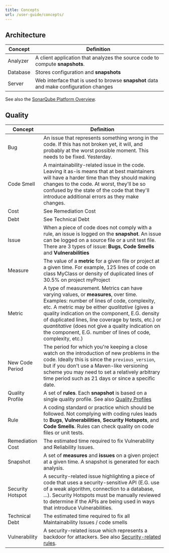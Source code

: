 ```yaml
---
title: Concepts
url: /user-guide/concepts/
---
```



<!-- sonarqube -->
## Architecture
| Concept  | Definition                                                                            |
| -------- | ------------------------------------------------------------------------------------- |
| Analyzer | A client application that analyzes the source code to compute **snapshots**.          |
| Database | Stores configuration and **snapshots**                                                |
| Server   | Web interface that is used to browse **snapshot** data and make configuration changes | 

See also the [SonarQube Platform Overview](/architecture/architecture-integration/).
<!-- /sonarqube -->

## Quality
| Concept                    | Definition                                                                                                                                                                                                                                                                                                                                                                                                         |
| -------------------------- | ------------------------------------------------------------------------------------------------------------------------------------------------------------------------------------------------------------------------------------------------------------------------------------------------------------------------------------------------------------------------------------------------------------------ |
| Bug                        | An issue that represents something wrong in the code. If this has not broken yet, it will, and probably at the worst possible moment. This needs to be fixed. Yesterday.                                                                                                                                                                                                                                           |
| Code Smell                 | A maintainability-related issue in the code. Leaving it as-is means that at best maintainers will have a harder time than they should making changes to the code. At worst, they'll be so confused by the state of the code that they'll introduce additional errors as they make changes.                                                                                                                         |
| Cost                       | See Remediation Cost                                                                                                                                                                                                                                                                                                                                                                                               |
| Debt                       | See Technical Debt                                                                                                                                                                                                                                                                                                                                                                                                 |
| Issue                      | When a piece of code does not comply with a rule, an issue is logged on the **snapshot**. An issue can be logged on a source file or a unit test file. There are 3 types of issue: **Bugs**, **Code Smells** and **Vulnerabilities**                                                                                                                                                                    |
| Measure                    | The value of a **metric** for a given file or project at a given time. For example, 125 lines of code on class MyClass or density of duplicated lines of 30.5% on project myProject                                                                                                                                                                                                                                  |
| Metric                     | A type of measurement. Metrics can have varying values, or **measures**, over time. Examples: number of lines of code, complexity, etc. A metric may be either _qualitative_ (gives a quality indication on the component, E.G. density of duplicated lines, line coverage by tests, etc.) or _quantitative_ (does not give a quality indication on the component, E.G. number of lines of code, complexity, etc.) |
| New Code Period                | The period for which you're keeping a close watch on the introduction of new problems in the code. Ideally this is since the `previous_version`, but if you don't use a Maven-like versioning scheme you may need to set a relatively arbitrary time period such as 21 days or since a specific date.                                                                                                            |
| Quality Profile            | A set of **rules**. Each **snapshot** is based on a single quality profile. See also [Quality Profiles](/instance-administration/quality-profiles/)                                                                                                                                                                                                                                                         | 
| Rule                | A coding standard or practice which should be followed. Not complying with coding rules leads to **Bugs**, **Vulnerabilities**, **Security Hotspots**, and **Code Smells**. Rules can check quality on code files or unit tests.                                                                                                                                                                                                                                 |
| Remediation Cost           | The estimated time required to fix Vulnerability and Reliability Issues.                                                                                                                                                                                                                                                                                                                                           |
| Snapshot                   | A set of **measures** and **issues** on a given project at a given time. A snapshot is generated for each analysis.                                                                                                                                                                                                                                                                                          |
| Security Hotspot           | A security-related issue highlighting a piece of code that uses a security-sensitive API (E.G. use of a weak algorithm, connection to a database, ...). Security Hotspots must be manually reviewed to determine if the APIs are being used in ways that introduce Vulnerabilities.                                                                                               |
| Technical Debt             | The estimated time required to fix all Maintainability Issues / code smells                                                                                                                                                                                                                                                                                                                                        |
| Vulnerability              | A security-related issue which represents a backdoor for attackers. See also [Security-related rules](/user-guide/security-rules/).                                                                                                                                                                                                                                                                                |

